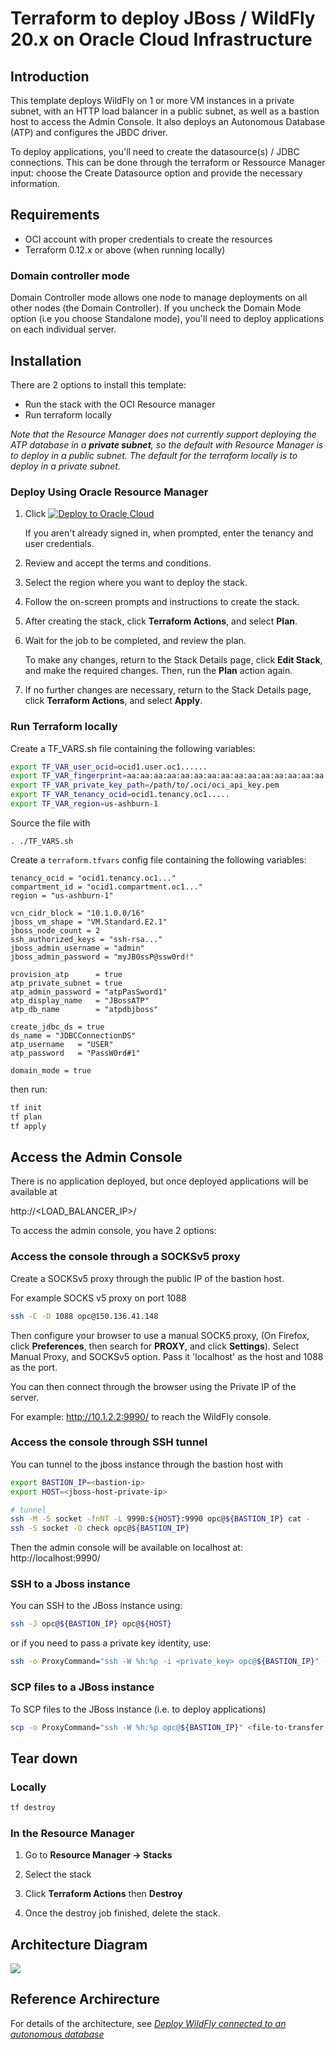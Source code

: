 # Terraform to deploy JBoss / WildFly 20.x on Oracle Cloud Infrastructure

## Introduction

This template deploys WildFly on 1 or more VM instances in a private subnet, with an HTTP load balancer in a public subnet, as well as a bastion host to access the Admin Console. It also deploys an Autonomous Database (ATP) and configures the JBDC driver.

To deploy applications, you'll need to create the datasource(s) / JDBC connections. This can be done through the terraform or Ressource Manager input: choose the Create Datasource option and provide the necessary information.

## Requirements

- OCI account with proper credentials to create the resources
- Terraform 0.12.x or above (when running locally)

### Domain controller mode

 Domain Controller mode allows one node to manage deployments on all other nodes (the Domain Controller). If you uncheck the Domain Mode option (i.e you choose Standalone mode), you'll need to deploy applications on each individual server.

## Installation

There are 2 options to install this template:

- Run the stack with the OCI Resource manager
- Run terraform locally 

*Note that the Resource Manager does not currently support deploying the ATP database in a **private subnet**, so the default with Resource Manager is to deploy in a public subnet. The default for the terraform locally is to deploy in a private subnet.*

### Deploy Using Oracle Resource Manager

1. Click [![Deploy to Oracle Cloud](https://oci-resourcemanager-plugin.plugins.oci.oraclecloud.com/latest/deploy-to-oracle-cloud.svg)](https://cloud.oracle.com/resourcemanager/stacks/create?region=home&zipUrl=https://github.com/oracle-quickstart/oci-jboss-wildfly-atp/releases/latest/download/oci-jboss-latest.zip)

    If you aren't already signed in, when prompted, enter the tenancy and user credentials.

2. Review and accept the terms and conditions.

3. Select the region where you want to deploy the stack.

4. Follow the on-screen prompts and instructions to create the stack.

5. After creating the stack, click **Terraform Actions**, and select **Plan**.

6. Wait for the job to be completed, and review the plan.

    To make any changes, return to the Stack Details page, click **Edit Stack**, and make the required changes. Then, run the **Plan** action again.

7. If no further changes are necessary, return to the Stack Details page, click **Terraform Actions**, and select **Apply**. 


### Run Terraform locally

Create a TF_VARS.sh file containing the following variables:

```bash
export TF_VAR_user_ocid=ocid1.user.oc1......
export TF_VAR_fingerprint=aa:aa:aa:aa:aa:aa:aa:aa:aa:aa:aa:aa:aa:aa:aa:aa
export TF_VAR_private_key_path=/path/to/.oci/oci_api_key.pem
export TF_VAR_tenancy_ocid=ocid1.tenancy.oc1.....
export TF_VAR_region=us-ashburn-1
```

Source the file with

```
. ./TF_VARS.sh
```

Create a `terraform.tfvars` config file containing the following variables:

```
tenancy_ocid = "ocid1.tenancy.oc1..."
compartment_id = "ocid1.compartment.oc1..."
region = "us-ashburn-1"

vcn_cidr_block = "10.1.0.0/16"
jboss_vm_shape = "VM.Standard.E2.1"
jboss_node_count = 2
ssh_authorized_keys = "ssh-rsa..."
jboss_admin_username = "admin"
jboss_admin_password = "myJB0ssP@ssw0rd!"

provision_atp      = true
atp_private_subnet = true
atp_admin_password = "atpPasSword1"
atp_display_name   = "JBossATP"
atp_db_name        = "atpdbjboss"

create_jdbc_ds = true
ds_name = "JDBCConnectionDS"
atp_username   = "USER"
atp_password   = "PassW0rd#1"

domain_mode = true
```

then run:

```bash
tf init
tf plan
tf apply
```

## Access the Admin Console

There is no application deployed, but once deployed applications will be available at

http://<LOAD_BALANCER_IP>/

To access the admin console, you have 2 options:

### Access the console through a SOCKSv5 proxy

Create a SOCKSv5 proxy through the public IP of the bastion host.

For example SOCKS v5 proxy on port 1088

```bash
ssh -C -D 1088 opc@150.136.41.148
```

Then configure your browser to use a manual SOCK5 proxy, (On Firefox, click **Preferences**, then search for **PROXY**, and click **Settings**). Select Manual Proxy, and SOCKSv5 option. Pass it 'localhost' as the host and 1088 as the port.

You can then connect through the browser using the Private IP of the server.

For example: http://10.1.2.2:9990/ to reach the WildFly console.

### Access the console through SSH tunnel

You can tunnel to the jboss instance through the bastion host with 

```bash
export BASTION_IP=<bastion-ip>
export HOST=<jboss-host-private-ip>

# tunnel
ssh -M -S socket -fnNT -L 9990:${HOST}:9990 opc@${BASTION_IP} cat -
ssh -S socket -O check opc@${BASTION_IP}
```

Then the admin console will be available on localhost at: http://localhost:9990/
 
### SSH to a Jboss instance

You can SSH to the JBoss instance using:

```bash
ssh -J opc@${BASTION_IP} opc@${HOST}
```

or if you need to pass a private key identity, use:

```bash
ssh -o ProxyCommand="ssh -W %h:%p -i <private_key> opc@${BASTION_IP}" -i <private_key> opc@${HOST}
```

### SCP files to a JBoss instance

To SCP files to the JBoss instance (i.e. to deploy applications)

```bash
scp -o ProxyCommand="ssh -W %h:%p opc@${BASTION_IP}" <file-to-transfer.ext> opc@${HOST}:~/
```

## Tear down

### Locally

```bash
tf destroy
```

### In the Resource Manager

1. Go to **Resource Manager -> Stacks**

2. Select the stack

3. Click **Terraform Actions** then **Destroy**

4. Once the destroy job finished, delete the stack.

## Architecture Diagram
![](./images/architecture-wildfly-oci.png)

## Reference Archirecture

For details of the architecture, see [_Deploy WildFly connected to an autonomous database_](https://docs.oracle.com/en/solutions/wildfly-oci/index.html)